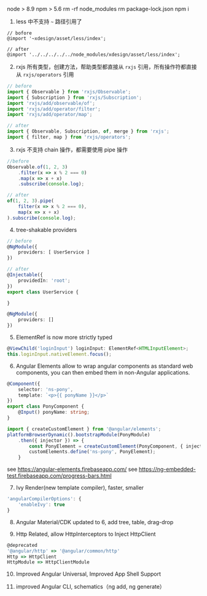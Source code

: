 node > 8.9 npm > 5.6
rm -rf node_modules
rm package-lock.json
npm i

1. less 中不支持 `~` 路径引用了

```less
// bofore
@import '~xdesign/asset/less/index';

// after
@import '../../../../../node_modules/xdesign/asset/less/index';
```

2. rxjs 所有类型，创建方法，帮助类型都直接从 `rxjs` 引用，所有操作符都直接从 `rxjs/operators` 引用

```ts
// before
import { Observable } from 'rxjs/Observable';
import { Subscription } from 'rxjs/Subscription';
import 'rxjs/add/observable/of';
import 'rxjs/add/operator/filter';
import 'rxjs/add/operator/map';

// after
import { Observable, Subscription, of, merge } from 'rxjs';
import { filter, map } from 'rxjs/operators';
```

3. rxjs 不支持 chain 操作，都需要使用 pipe 操作

```ts
//before
Observable.of(1, 2, 3)
    .filter(x => x % 2 === 0)
    .map(x => x + x)
    .subscribe(console.log);

// after
of(1, 2, 3).pipe(
    filter(x => x % 2 === 0),
    map(x => x + x)
).subscribe(console.log);
```

4. tree-shakable providers

```ts
// before
@NgModule({
    providers: [ UserService ]
})

// after
@Injectable({
    providedIn: 'root';
})
export class UserService {

}

@NgModule({
    providers: []
})
```

5. ElementRef is now more strictly typed

```ts
@ViewChild('loginInput') loginInput: ElementRef<HTMLInputElement>;
this.loginInput.nativeElement.focus();
```

6. Angular Elements allow to wrap angular components as standard web components, you can then embed them in non-Angular applications.

```ts
@Component({
    selector: 'ns-pony',
    template: `<p>{{ ponyName }}</p>`
})
export class PonyComponent {
    @Input() ponyName: string;
}
```

```ts
import { createCustomElement } from '@angular/elements';
platformBrowserDynamic().bootstrapModule(PonyModule)
    .then({ injector }) => {
        const PonyElement = createCustomElement(PonyComponent, { injector });
        customElements.define('ns-pony', PonyElement);
    }
```

see https://angular-elements.firebaseapp.com/
see https://ng-embedded-test.firebaseapp.com/progress-bars.html

7. Ivy Render(new template compiler), faster, smaller

```ts
'angularCompilerOptions': {
    'enableIvy': true
}
```

8. Angular Material/CDK updated to 6, add tree, table, drag-drop

9. Http Related, allow HttpInterceptors to Inject HttpClient

```ts
@deprecated
'@angular/http' => '@angular/common/http'
Http => HttpClient
HttpModule => HttpClientModule
```

10. Improved Angular Universal, Improved App Shell Support

11. improved Angular CLI, schematics（ng add, ng generate）
